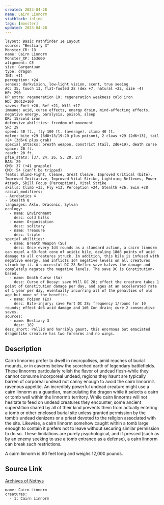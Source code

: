 ```yaml
---
created: 2023-04-28
name: Cairn Linnorm
statblock: inline
tags: [monster]
updated: 2023-04-28
---
```

```statblock
layout: Basic Pathfinder 1e Layout
source: "Bestiary 3"
Monster_CR: 18
name: Cairn Linnorm
Monster_XP: 153600
alignment: CE
size: Gargantuan
type: dragon
INI: +11
perception: +24
senses: darkvision, low-light vision, scent, true seeing
AC: 35, touch 13, flat-footed 28 (dex +7, natural +22, size -4)
HP: 290
HP_extra: regeneration 10; regeneration weakness cold iron
HD: 20d12+160
saves: Fort +20, Ref +21, Will +17
immune: acid, curse effects, energy drain, mind-affecting effects, negative energy, paralysis, poison, sleep
DR: 15/cold iron
defensive_abilities: freedom of movement
SR: 29
speed: 40 ft., fly 100 ft. (average), climb 40 ft.
melee: bite +29 (3d8+13/19-20 plus poison), 2 claws +29 (2d6+13), tail +24 (3d6+6 plus grab)
special_attacks: breath weapon, constrict (tail, 2d6+19), death curse
space: 20 ft.
reach: 20 ft.
pf1e_stats: [37, 24, 26, 5, 20, 27]
BAB: 20
CMB: 37 (+41 grapple)
CMD: 54 (can’t be tripped)
feats: Blind-Fight, Cleave, Great Cleave, Improved Critical (bite), Improved Initiative, Improved Vital Strike, Lightning Reflexes, Power Attack, Skill Focus (Perception), Vital Strike
skills: Climb +33, Fly +13, Perception +24, Stealth +26, Swim +28
racial_modifiers:
- Acrobatics 4
- Stealth 8
languages: Aklo, Draconic, Sylvan
ecology:
  - name: Environment
    desc: cold hills
  - name: Organisation
    desc: solitary
  - name: Treasure
    desc: triple
special_abilities:
  - name: Breath Weapon (Su)
    desc: Once every 1d4 rounds as a standard action, a cairn linnorm can expel a 60-foot cone of acidic bile, dealing 18d8 points of acid damage to all creatures struck. In addition, this bile is infused with negative energy, and inflicts 1d4 negative levels on all creatures struck by it. A successful DC 28 Reflex save halves the damage and completely negates the negative levels. The save DC is Constitution-based.
  - name: Death Curse (Su)
    desc: Curse of Decay: save Will DC 28; effect the creature takes 1 point of Constitution damage per day, and ages at an accelerated rate of 1 year per day, eventually incurring all of the penalties of old age but none of the benefits.
  - name: Poison (Ex)
    desc: Bite-injury; save Fort DC 28; frequency 1/round for 10 rounds; effect 4d6 acid damage and 1d6 Con drain; cure 2 consecutive saves.
sources:
  - name: Bestiary 3
    desc: 182
desc_short: Pallid and horribly gaunt, this enormous but emaciated dragonlike creature has two forearms and no wings.
```
## Description
Cairn linnorms prefer to dwell in necropolises, amid reaches of burial mounds, or in caverns below the scorched earth of legendary battlefields. These linnorms particularly relish the flavor of undead flesh-while they cannot consume incorporeal undead, regions they haunt are typically barren of corporeal undead not canny enough to avoid the cairn linnorm’s ravenous appetite. An incredibly powerful undead creature might use a cairn linnorm as a guardian, manipulating the dragon while it selects a cairn or tomb well within the linnorm’s territory. While cairn linnorms will not hesitate to feed on undead creatures they encounter, some ancient superstition shared by all of their kind prevents them from actually entering a tomb or other enclosed burial site unless granted permission by the tomb’s undead denizens or a priest devoted to the religion associated with the site. Likewise, a cairn linnorm somehow caught within a tomb large enough to contain it prefers not to leave without securing similar permission to do so. These limitations are purely psychological, and if pressed (such as by an enemy seeking to use a tomb entrance as a defense), a cairn linnorm can break such restrictions.

A cairn linnorm is 60 feet long and weighs 12,000 pounds.
## Source Link
[Archives of Nethys](https://aonprd.com/MonsterDisplay.aspx?ItemName=Cairn%20Linnorm)
```encounter-table
name: Cairn Linnorm
creatures:
  - 1: Cairn Linnorm
```
